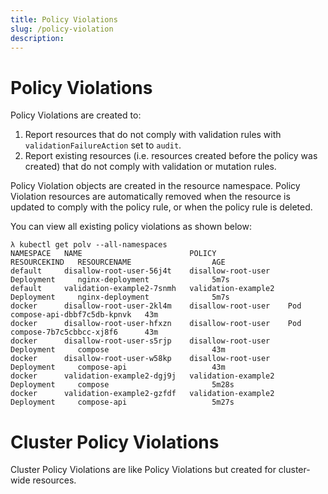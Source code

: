 ```yaml
---
title: Policy Violations
slug: /policy-violation
description: 
---
```


# Policy Violations

Policy Violations are created to:
1. Report resources that do not comply with validation rules with `validationFailureAction` set to `audit`.
2. Report existing resources (i.e. resources created before the policy was created) that do not comply with validation or mutation rules.

Policy Violation objects are created in the resource namespace. Policy Violation resources are automatically removed when the resource is updated to comply with the policy rule, or when the policy rule is deleted. 

You can view all existing policy violations as shown below:

````
λ kubectl get polv --all-namespaces
NAMESPACE   NAME                        POLICY                RESOURCEKIND   RESOURCENAME                  AGE
default     disallow-root-user-56j4t    disallow-root-user    Deployment     nginx-deployment              5m7s
default     validation-example2-7snmh   validation-example2   Deployment     nginx-deployment              5m7s
docker      disallow-root-user-2kl4m    disallow-root-user    Pod            compose-api-dbbf7c5db-kpnvk   43m
docker      disallow-root-user-hfxzn    disallow-root-user    Pod            compose-7b7c5cbbcc-xj8f6      43m
docker      disallow-root-user-s5rjp    disallow-root-user    Deployment     compose                       43m
docker      disallow-root-user-w58kp    disallow-root-user    Deployment     compose-api                   43m
docker      validation-example2-dgj9j   validation-example2   Deployment     compose                       5m28s
docker      validation-example2-gzfdf   validation-example2   Deployment     compose-api                   5m27s
````

# Cluster Policy Violations

Cluster Policy Violations are like Policy Violations but created for cluster-wide resources.
